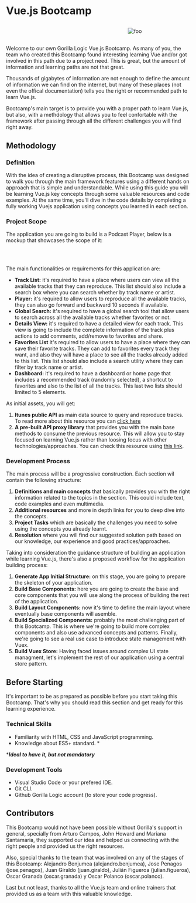 # Vue.js Bootcamp

<style>
    #container-img{
        display: flex;
        align-items: center;
        justify-content: center;
        margin: 30px;
    }
</style>
<div id="container-img">
    <img :src="$withBase('/vue.png')" style="width: 150px"/>
    <img :src="$withBase('/plus.png')" style="width: 50px"/>
    <img :src="$withBase('/logoBlack.png')" alt="foo" />
</div>

Welcome to our own Gorilla Logic Vue.js Bootcamp. As many of you, the team who created this Bootcamp found interesting learning Vue and/or got involved in this path due to a project need. This is great, but the amount of information and learning paths are not that great.

Thousands of gigabytes of information are not enough to define the amount of information we can find on the internet, but many of these places (not even the offical documentation) tells you the right or recommended path to learn Vue.js.

Bootcamp's main target is to provide you with a proper path to learn Vue.js, but also, with a methdology that allows you to feel confortable with the framework after passing through all the different challenges you will find right away.

## Methodology

### Definition

With the idea of creating a disruptive process, this Bootcamp was designed to walk you through the main framework features using a different hands on approach that is simple and understandable. While using this guide you will be learning Vue.js key concepts through some valuable resources and code examples. At the same time, you'll dive in the code details by completing a fully working Vuejs application using concepts you learned in each section.

### Project Scope

The application you are going to build is a Podcast Player, below is a mockup that showcases the scope of it:

<div id="container-img">
    <img :src="$withBase('/wireframe.png')"/>
</div>

The main functionalities or requirements for this application are:

- **Track List:** it's required to have a place where users can view all the available tracks that they can reproduce. This list should also include a search box where you can search whether by track name or artist.
- **Player:** it's required to allow users to reproduce all the available tracks, they can also go forward and backward 10 seconds if available.
- **Global Search:** it's required to have a global search tool that allow users to search across all the available tracks whether favorites or not.
- **Details View:** it's required to have a detailed view for each track. This view is going to include the complete information of the track plus actions to add comments, add/remove to favorites and share.
- **Favorites List** it's required to allow users to have a place where they can save their favorite tracks. They can add to favorites every track they want, and also they will have a place to see all the tracks already added to this list. This list should also include a search utility where they can filter by track name or artist.
- **Dashboard:** it's required to have a dashboard or home page that includes a recommended track (randomly selected), a shortcut to favorites and also to the list of all the tracks. This last two lists should limited to 5 elements.

As initial assets, you will get:

1. **Itunes public API** as main data source to query and reproduce tracks. To read more about this resource you can [click here](https://affiliate.itunes.apple.com/resources/documentation/itunes-store-web-service-search-api/)
2. **A pre-built API proxy library** that provides you with the main base methods to consume the previous resource. This will allow you to stay focused on learning Vue.js rather than loosing focus with other technologies/approaches. You can check this resource using [this link](https://affiliate.itunes.apple.com/resources/documentation/itunes-store-web-service-search-api/).

### Development Process

The main process will be a progressive construction. Each section wil contain the following structure:

1. **Definitions and main concepts** that basically provides you with the right information related to the topics in the section. This could include text, code examples and even multimedia.
2. **Additional resources** and more in depth links for you to deep dive into the concepts.
3. **Project Tasks** which are basically the challenges you need to solve using the concepts you already learnt.
4. **Resolution** where you will find our suggested solution path based on our knowledge, our experience and good practices/approaches.

Taking into consideration the guidance structure of building an application while learning Vue.js, there's also a proposed workflow for the application building process:

1. **Generate App Initial Structure:** on this stage, you are going to prepare the skeleton of your application.
2. **Build Base Components:** here you are going to create the base and core components that you will use along the process of building the rest of the application.
3. **Build Layout Components:** now it's time to define the main layout where eventually base components will asemble.
4. **Build Specialized Components:** probably the most challenging part of this Bootcamp. This is where we're going to build more complex components and also use advanced concepts and patterns. Finally, we're going to see a real use case to introduce state management with Vuex.
5. **Build Vuex Store:** Having faced issues around complex UI state managment, let's implement the rest of our application using a central store pattern.

## Before Starting

It's important to be as prepared as possible before you start taking this Bootcamp. That's why you should read this section and get ready for this learning experience.

### Technical Skills

- Familiarity with HTML, CSS and JavaScript programming.
- Knowledge about ES5+ standard. \*

\***_Ideal to have it, but not mandatory_**

### Development Tools

- Visual Studio Code or your prefered IDE.
- Git CLI.
- Github Gorilla Logic account (to store your code progress).

## Contributors

This Bootcamp would not have been possible without Gorilla's support in general, specially from Arturo Campos, John Howard and Mariana Santamaria, they supported our idea and helped us connecting with the right people and provided us the right resources.

Also, special thanks to the team that was involved on any of the stages of this Bootcamp: Alejandro Benjumea (alejandro.benjumea), Jose Penagos (jose.penagos), Juan Giraldo (juan.giraldo), Julián Figueroa (julian.figueroa), Oscar Granada (oscar.granada) y Oscar Polanco (oscar.polanco).

Last but not least, thanks to all the Vue.js team and online trainers that provided us as a team with this valuable knowledge.

